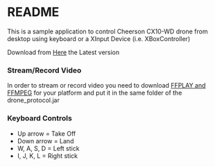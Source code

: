 # README #

This is a sample application to control Cheerson CX10-WD drone from desktop using keyboard or a XInput Device (i.e. XBoxController)

Download from [Here](https://drive.google.com/open?id=0B1mGvcEpWz16aE9Sd3gzQnoxMk0) the Latest version

### Stream/Record Video ###

In order to stream or record video you need to download [FFPLAY and FFMPEG](https://ffmpeg.org/download.html) for your platform and put it in the same folder of the drone_protocol.jar

### Keyboard Controls ###

* Up arrow = Take Off
* Down arrow = Land
* W, A, S, D = Left stick
* I, J, K, L = Right stick